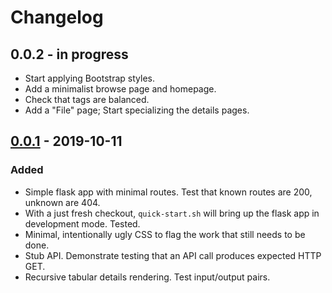 # Changelog

## 0.0.2 - in progress
- Start applying Bootstrap styles.
- Add a minimalist browse page and homepage.
- Check that tags are balanced.
- Add a "File" page; Start specializing the details pages.

## [0.0.1](https://github.com/hubmapconsortium/flask-data-portal/tree/v0.0.1) - 2019-10-11
### Added
- Simple flask app with minimal routes. Test that known routes are 200, unknown are 404.
- With a just fresh checkout, `quick-start.sh` will bring up the flask app in development mode. Tested.
- Minimal, intentionally ugly CSS to flag the work that still needs to be done.
- Stub API. Demonstrate testing that an API call produces expected HTTP GET.
- Recursive tabular details rendering. Test input/output pairs.
